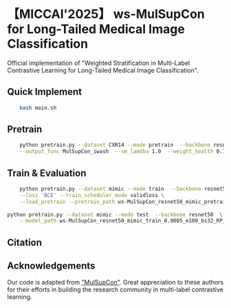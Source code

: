 # 【MICCAI'2025】 ws-MulSupCon for Long-Tailed Medical Image Classification

Official implementation of "Weighted Stratification in Multi-Label Contrastive Learning for Long-Tailed Medical Image Classification". 

## Quick Implement
```bash
    bash main.sh
```

## Pretrain
```bash
    python pretrain.py --dataset CXR14 --mode pretrain  --backbone resnet50 --batch_size 64 --num_epochs 150 --scheduler COS  --lr 0.0005 \
    --output_func MulSupCon_iwash  --sm_lamdba 1.0  --weight_health 0.7
```

## Train & Evaluation
```bash
    python pretrain.py --dataset mimic --mode train  --backbone resnet50 --train_epochs 100   --train_batch_size 32 --train_scheduler RP --train_lr 0.0005 --train_pretrain \
    --loss 'BCE' --train_scheduler_mode validloss \
    --load_pretrain --pretrain_path ws-MulSupCon_resnet50_mimic_pretrain_0.0005_e150_bs64_COS_iter_MulSupCon_iwash
                                    
python pretrain.py --dataset mimic --mode test  --backbone resnet50  \
    --model_path ws-MulSupCon_resnet50_mimic_train_0.0005_e100_bs32_RP_validloss_iter_lp_pre_3_BCE_ws-MulSupCon_resnet50_mimic_pretrain_0.0005_e150_bs64_COS_iter_MulSupCon_iwash

```
## Citation

## Acknowledgements
Our code is adapted from ["MulSupCon"](https://github.com/williamzhangsjtu/MulSupCon). Great appreciation to these authors for their efforts in building the research community in multi-label contrastive learning.
